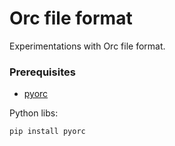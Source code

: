 # Orc file format
Experimentations with Orc file format.


### Prerequisites
+ [pyorc](https://pypi.org/project/pyorc/)

Python libs:
``` bash
pip install pyorc
```

